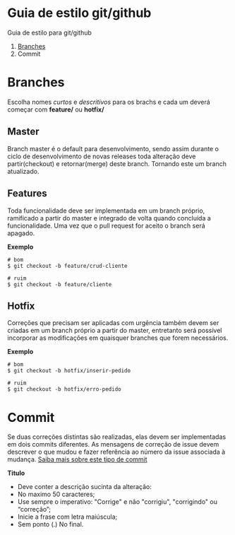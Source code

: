 # Guia de estilo git/github
Guia de estilo para git/github

1. [Branches](#branches "Branches")
2. Commit

# Branches
Escolha nomes *curtos* e *descritivos* para os brachs e cada um deverá começar com **feature/** ou **hotfix/**

## Master
Branch master é o default para desenvolvimento, sendo assim durante o ciclo de desenvolvimento de novas releases toda alteração deve partir(checkout) e retornar(merge) deste branch. Tornando este um branch atualizado.

## Features
Toda funcionalidade deve ser implementada em um branch próprio, ramificado a partir do master e integrado de volta quando concluída a funcionalidade. Uma vez que o pull request for aceito o branch será apagado.

**Exemplo**
  ```shell
  # bom
  $ git checkout -b feature/crud-cliente

  # ruim
  $ git checkout -b feature/cliente
  ```
  
## Hotfix
Correções que precisam ser aplicadas com urgência também devem ser criadas em um branch próprio a partir do master, entretanto será possível incorporar as modificações em quaisquer branches que forem necessários.

**Exemplo**
  ```shell
  # bom
  $ git checkout -b hotfix/inserir-pedido

  # ruim
  $ git checkout -b hotfix/erro-pedido
  ```
  
# Commit
Se duas correções distintas são realizadas, elas devem ser implementadas em dois commits diferentes. As mensagens de correção de issue devem descrever o que mudou e fazer referência ao número da issue associada à mudança. [Saiba mais sobre este tipo de commit](https://en.wikipedia.org/wiki/Atomic_commit#Atomic_commit_convention "Saiba mais sobre este tipo de commit")

**Titulo**
- Deve conter a descrição sucinta da alteração:
- No maximo 50 caracteres;
- Use sempre o imperativo: "Corrige" e não "corrigiu", "corrigindo" ou “correção”;
- Inicie a frase com letra maiúscula;
- Sem ponto (.) No final.
